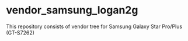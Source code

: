 # vendor_samsung_logan2g
This repository consists of vendor tree for Samsung Galaxy Star Pro/Plus (GT-S7262)
